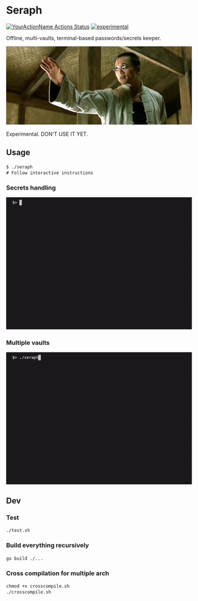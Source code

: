 # Seraph
[![YourActionName Actions Status](https://github.com/alainrk/seraph/workflows/Go/badge.svg)](https://github.com/alainrk/seraph/actions)
[![experimental](http://badges.github.io/stability-badges/dist/experimental.svg)](http://github.com/badges/stability-badges)

Offline, multi-vaults, terminal-based passwords/secrets keeper.

![Seraph Matrix Banner](https://github.com/alainrk/seraph/raw/master/example/matrix.png)

Experimental. DON'T USE IT YET.

## Usage
```
$ ./seraph
# Follow interactive instructions
```
### Secrets handling
![Seraph GIF Example](https://github.com/alainrk/seraph/raw/master/example/seraph.gif)

### Multiple vaults
![Multiple Vaults GIF Example](https://github.com/alainrk/seraph/raw/master/example/vaults.gif)

## Dev

### Test
```
./test.sh
```

### Build everything recursively
```
go build ./...
```

### Cross compilation for multiple arch
```
chmod +x crosscompile.sh
./crosscompile.sh
```
